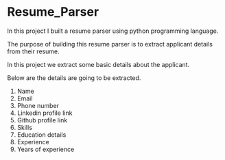 # Resume_Parser

In this project I built a resume parser using python programming language.

The purpose of building this resume parser is to extract applicant details from their resume.

In this project we extract some basic details about the applicant.

Below are the details are going to be extracted.

1. Name
2. Email
3. Phone number
4. Linkedin profile link
5. Github profile link
6. Skills
7. Education details
8. Experience 
9. Years of experience


